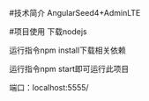 #技术简介
AngularSeed4+AdminLTE

#项目使用
下载nodejs

运行指令npm install下载相关依赖

运行指令npm start即可运行此项目

端口：localhost:5555/

